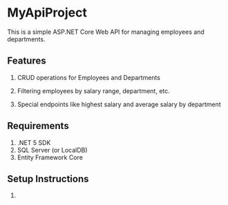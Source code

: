 # MyApiProject
This is a simple ASP.NET Core Web API for managing employees and departments.

## Features
1.  CRUD operations for Employees and Departments

2. Filtering employees by salary range, department, etc.

3. Special endpoints like highest salary and average salary by department


## Requirements
1. .NET 5 SDK
2. SQL Server (or LocalDB)
3. Entity Framework Core

## Setup Instructions
1. 

